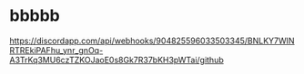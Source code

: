# bbbbb
https://discordapp.com/api/webhooks/904825596033503345/BNLKY7WINRTREkiPAFhu_ynr_gnOq-A3TrKq3MU6czTZKOJaoE0s8Gk7R37bKH3pWTai/github
